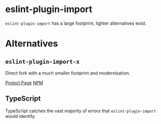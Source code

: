 # eslint-plugin-import

`eslint-plugin-import` has a large footprint, lighter alternatives exist.

# Alternatives

## `eslint-plugin-import-x`

Direct fork with a much smaller footprint and modernisation.

[Project Page](https://github.com/un-ts/eslint-plugin-import-x)
[NPM](https://www.npmjs.com/package/eslint-plugin-import-x)

## TypeScript

TypeScript catches the vast majority of errors that `eslint-plugin-import` would identify.
